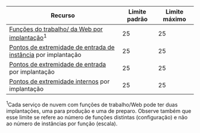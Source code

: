 Recurso|Limite padrão|Limite máximo
---|---|---
[Funções do trabalho/ da Web por implantação](cloud-services-what-is.md)<sup>1</sup>|25|25
[Pontos de extremidade de entrada de instância](http://msdn.microsoft.com/library/gg557552.aspx#InstanceInputEndpoint) por implantação|25|25
[Pontos de extremidade de entrada](http://msdn.microsoft.com/library/gg557552.aspx#InputEndpoint) por implantação|25|25
[Pontos de extremidade internos](http://msdn.microsoft.com/library/gg557552.aspx#InternalEndpoint) por implantação|25|25

<sup>1</sup>Cada serviço de nuvem com funções de trabalho/Web pode ter duas implantações, uma para produção e uma de preparo. Observe também que esse limite se refere ao número de funções distintas (configuração) e não ao número de instâncias por função (escala).

<!---HONumber=August15_HO7-->
